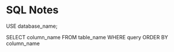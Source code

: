 # SQL Notes

USE database_name;

SELECT column_name
FROM table_name
WHERE query
ORDER BY column_name
